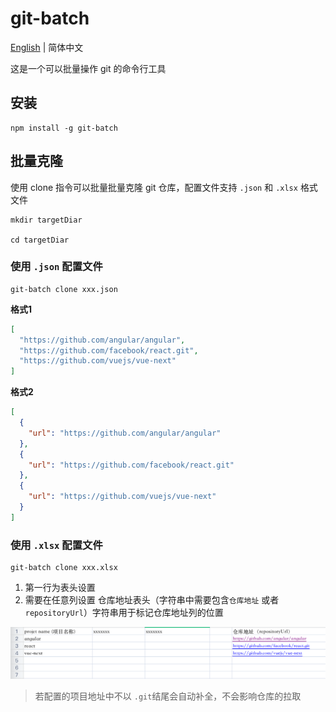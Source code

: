 # git-batch

[English](../README.md) | 简体中文

这是一个可以批量操作 git 的命令行工具 

## 安装

```shell
npm install -g git-batch
```

## 批量克隆

使用 clone 指令可以批量批量克隆 git 仓库，配置文件支持 `.json` 和 `.xlsx` 格式文件

```shell
mkdir targetDiar

cd targetDiar
```


### 使用 `.json` 配置文件
```shell
git-batch clone xxx.json
```

**格式1**  

```json
[
  "https://github.com/angular/angular",
  "https://github.com/facebook/react.git",
  "https://github.com/vuejs/vue-next"
]
```

**格式2**  

```json
[
  {
    "url": "https://github.com/angular/angular"
  },
  {
    "url": "https://github.com/facebook/react.git"
  },
  {
    "url": "https://github.com/vuejs/vue-next"
  }
]
```

### 使用 `.xlsx` 配置文件
```shell
git-batch clone xxx.xlsx
```
1. 第一行为表头设置
2. 需要在任意列设置 仓库地址表头（字符串中需要包含`仓库地址` 或者 `repositoryUrl`）字符串用于标记仓库地址列的位置

![xlsx config img](./xlsxconfig.png)

> 若配置的项目地址中不以 `.git`结尾会自动补全，不会影响仓库的拉取